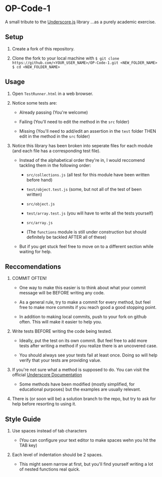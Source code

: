 # OP-Code-1

A small tribute to the [Underscore.js](http://underscorejs.org/) library ...as a purely academic exercise.

## Setup

1. Create a fork of this repository.

2. Clone the fork to your local machine with
`$ git clone https://github.com/<YOUR_USER_NAME>/OP-Code-1.git <NEW_FOLDER_NAME>`
`$ cd <NEW_FOLDER_NAME>`

## Usage

1. Open `TestRunner.html` in a web browser.

2. Notice some tests are:
  
    * Already passing (You're welcome)

    * Failing (You'll need to edit the method in the `src` folder)

    * Missing (You'll need to add/edit an assertion in the `test` folder THEN edit in the method in the `src` folder)

3. Notice this library has been broken into seperate files for each module (and each file has a corresponding test file).

    * Instead of the alphabetical order they're in, I would reccomend tackling them in the following order:
    
        * `src/collections.js` (all test for this module have been written before hand)

        * `test/object.test.js` (some, but not all of the test of been written)

        * `src/object.js`

        * `test/array.test.js` (you will have to write all the tests yourself)

        * `src/array.js` 

        * (The `functions` module is still under construction but should definitely be tackled AFTER all of these)

    * But if you get stuck feel free to move on to a different section while waiting for help.


## Reccomendations

1. COMMIT OFTEN!

    * One way to make this easier is to think about what your commit message will be BEFORE writing any code.

    * As a general rule, try to make a commit for every method, but feel free to make more commits if you reach good a good stopping point.

    * In addition to making local commits, push to your fork on github often. This will make it easier to help you.

2. Write tests BEFORE writing the code being tested.
  
    * Ideally, put the test on its own commit. But feel free to add more tests after writing a method if you realize there is an uncovered case.

    * You should always see your tests fail at least once. Doing so will help verify that your tests are providing value.

3. If you're not sure what a method is supposed to do. You can visit the official [Underscore Documentation](http://underscorejs.org/)

    * Some methods have been modified (mostly simplified, for educational purposes) but the examples are usually relevant.

4. There is (or soon will be) a solution branch to the repo, but try to ask for help before resorting to using it.

## Style Guide

1. Use spaces instead of tab characters
    
    * (You can configure your text editor to make spaces wehn you hit the TAB key)

2. Each level of indentation should be 2 spaces. 

    * This might seem narrow at first, but you'll find yourself writing a lot of nested functions real quick.

